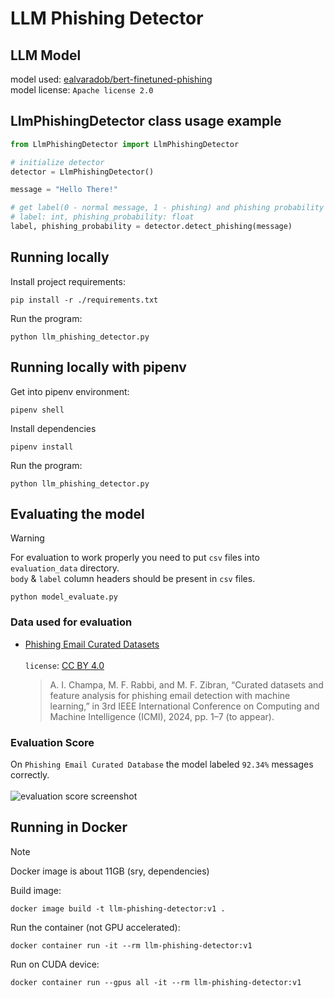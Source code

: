 # LLM Phishing Detector

## LLM Model
model used: [ealvaradob/bert-finetuned-phishing](https://huggingface.co/ealvaradob/bert-finetuned-phishing)\
model license: `Apache license 2.0`

## LlmPhishingDetector class usage example
```python
from LlmPhishingDetector import LlmPhishingDetector

# initialize detector
detector = LlmPhishingDetector()

message = "Hello There!"

# get label(0 - normal message, 1 - phishing) and phishing probability
# label: int, phishing_probability: float
label, phishing_probability = detector.detect_phishing(message)
```

## Running locally
Install project requirements:
```shell
pip install -r ./requirements.txt
```
Run the program:
```shell
python llm_phishing_detector.py
```

## Running locally with pipenv
Get into pipenv environment:
```shell
pipenv shell
```
Install dependencies
```shell
pipenv install
```
Run the program:
```shell
python llm_phishing_detector.py
```

## Evaluating the model
> [!WARNING]
> For evaluation to work properly you need to put `csv` files into `evaluation_data` directory.\
> `body` & `label` column headers should be present in `csv` files.

```shell
python model_evaluate.py
```

### Data used for evaluation
<!-- - Non-phishing emails - [Enron Email Dataset](https://www.cs.cmu.edu/~enron/)
    - https://www.cs.cmu.edu/~enron/enron_mail_20150507.tar.gz -->
- [Phishing Email Curated Datasets](https://figshare.com/articles/dataset/Phishing_Email_Curated_Datasets/24899943)\
\
    `license`: [CC BY 4.0](https://creativecommons.org/licenses/by/4.0/)
      
    >A. I. Champa, M. F. Rabbi, and M. F. Zibran, “Curated datasets and feature analysis for phishing email detection with machine learning,” in 3rd IEEE International Conference on Computing and Machine Intelligence (ICMI), 2024, pp. 1–7 (to appear).

### Evaluation Score
On `Phishing Email Curated Database` the model labeled `92.34%` messages correctly.\
\
![evaluation score screenshot](https://github.com/user-attachments/assets/e263503b-5cbf-4c1e-a643-acc69539b850)

## Running in Docker
> [!NOTE]
> Docker image is about 11GB (sry, dependencies)

Build image:
```shell
docker image build -t llm-phishing-detector:v1 .
```
Run the container (not GPU accelerated):
```shell
docker container run -it --rm llm-phishing-detector:v1
```
Run on CUDA device:
```shell
docker container run --gpus all -it --rm llm-phishing-detector:v1
```
